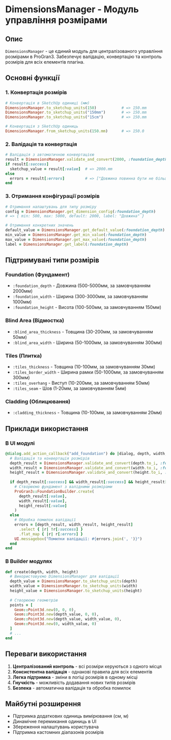 # DimensionsManager - Модуль управління розмірами

## Опис
`DimensionsManager` - це єдиний модуль для централізованого управління розмірами в ProGran3. Забезпечує валідацію, конвертацію та контроль розмірів для всіх елементів плагіна.

## Основні функції

### 1. Конвертація розмірів
```ruby
# Конвертація в SketchUp одиниці (мм)
DimensionsManager.to_sketchup_units(150)           # => 150.mm
DimensionsManager.to_sketchup_units("150mm")       # => 150.mm
DimensionsManager.to_sketchup_units("15cm")        # => 150.mm

# Конвертація з SketchUp одиниць
DimensionsManager.from_sketchup_units(150.mm)      # => 150.0
```

### 2. Валідація та конвертація
```ruby
# Валідація з автоматичною конвертацією
result = DimensionsManager.validate_and_convert(2000, :foundation_depth)
if result[:success]
  sketchup_value = result[:value]  # => 2000.mm
else
  errors = result[:errors]         # => ["Довжина повинна бути не більше 5000мм"]
end
```

### 3. Отримання конфігурації розмірів
```ruby
# Отримання налаштувань для типу розміру
config = DimensionsManager.get_dimension_config(:foundation_depth)
# => { min: 500, max: 5000, default: 2000, label: "Довжина" }

# Отримання конкретних значень
default_value = DimensionsManager.get_default_value(:foundation_depth)  # => 2000
min_value = DimensionsManager.get_min_value(:foundation_depth)          # => 500
max_value = DimensionsManager.get_max_value(:foundation_depth)          # => 5000
label = DimensionsManager.get_label(:foundation_depth)                  # => "Довжина"
```

## Підтримувані типи розмірів

### Foundation (Фундамент)
- `:foundation_depth` - Довжина (500-5000мм, за замовчуванням 2000мм)
- `:foundation_width` - Ширина (300-3000мм, за замовчуванням 1000мм)
- `:foundation_height` - Висота (100-500мм, за замовчуванням 150мм)

### Blind Area (Відмостка)
- `:blind_area_thickness` - Товщина (30-200мм, за замовчуванням 50мм)
- `:blind_area_width` - Ширина (50-1000мм, за замовчуванням 300мм)

### Tiles (Плитка)
- `:tiles_thickness` - Товщина (10-100мм, за замовчуванням 30мм)
- `:tiles_border_width` - Ширина рамки (50-1000мм, за замовчуванням 300мм)
- `:tiles_overhang` - Виступ (10-200мм, за замовчуванням 50мм)
- `:tiles_seam` - Шов (1-20мм, за замовчуванням 5мм)

### Cladding (Облицювання)
- `:cladding_thickness` - Товщина (10-100мм, за замовчуванням 20мм)

## Приклади використання

### В UI модулі
```ruby
@dialog.add_action_callback("add_foundation") do |dialog, depth, width, height|
  # Валідація та конвертація розмірів
  depth_result = DimensionsManager.validate_and_convert(depth.to_i, :foundation_depth, "UI")
  width_result = DimensionsManager.validate_and_convert(width.to_i, :foundation_width, "UI")
  height_result = DimensionsManager.validate_and_convert(height.to_i, :foundation_height, "UI")
  
  if depth_result[:success] && width_result[:success] && height_result[:success]
    # Створюємо фундамент з валідними розмірами
    ProGran3::FoundationBuilder.create(
      depth_result[:value],
      width_result[:value], 
      height_result[:value]
    )
  else
    # Обробка помилок валідації
    errors = [depth_result, width_result, height_result]
      .select { |r| !r[:success] }
      .flat_map { |r| r[:errors] }
    UI.messagebox("Помилки валідації: #{errors.join(', ')}")
  end
end
```

### В Builder модулях
```ruby
def create(depth, width, height)
  # Використовуємо DimensionsManager для валідації
  depth_value = DimensionsManager.to_sketchup_units(depth)
  width_value = DimensionsManager.to_sketchup_units(width)
  height_value = DimensionsManager.to_sketchup_units(height)
  
  # Створюємо геометрію
  points = [
    Geom::Point3d.new(0, 0, 0),
    Geom::Point3d.new(depth_value, 0, 0),
    Geom::Point3d.new(depth_value, width_value, 0),
    Geom::Point3d.new(0, width_value, 0)
  ]
  # ...
end
```

## Переваги використання

1. **Централізований контроль** - всі розміри керуються з одного місця
2. **Консистентна валідація** - однакові правила для всіх елементів
3. **Легка підтримка** - зміни в логіці розмірів в одному місці
4. **Гнучкість** - можливість додавання нових типів розмірів
5. **Безпека** - автоматична валідація та обробка помилок

## Майбутні розширення

- Підтримка додаткових одиниць вимірювання (см, м)
- Динамічне перемикання одиниць в UI
- Збереження налаштувань користувача
- Підтримка кастомних діапазонів розмірів
